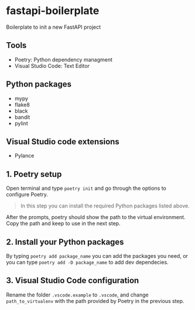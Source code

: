 # fastapi-boilerplate
Boilerplate to init a new FastAPI project

## Tools

- Poetry: Python dependency managment
- Visual Studio Code: Text Editor

## Python packages

- mypy
- flake8
- black
- bandit
- pylint

## Visual Studio code extensions

- Pylance

## 1. Poetry setup

Open terminal and type `poetry init` and go through the options to configure Poetry.

> In this step you can install the required Python packages listed above.

After the prompts, poetry should show the path to the virtual environment. Copy the path and keep to use in the next step.

## 2. Install your Python packages

By typing `poetry add package_name` you can add the packages you need, or you can type `poetry add -D package_name` to add dev dependecies.

## 3. Visual Studio Code configuration

Rename the folder `.vscode.example` to `.vscode`, and change `path_to_virtualenv` with the path provided by Poetry in the previous step.